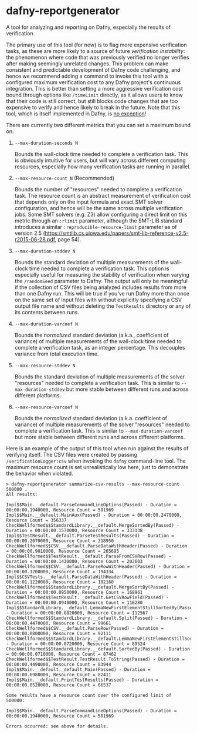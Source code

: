 # dafny-reportgenerator
A tool for analyzing and reporting on Dafny, especially the results of verification.

The primary use of this tool (for now) is to flag more expensive verification tasks, as these are
more likely to a source of future *verification instability*: the phenomenon where code that was previously verified
no longer verifies after making seemingly unrelated changes. This problem can make consistent and predictable development
of Dafny code challenging, and hence we recommend adding a command to invoke this tool with a configured maximum
verification cost to any Dafny project's continuous integration. This is better than setting a more aggressive verification
cost bound through options like `/timeLimit` directly, as it allows users to know that their code is still correct, 
but still blocks code changes that are too expensive to verify and hence likely to break in the future. 
Note that this tool, which is itself implemented in Dafny, is [no exception](.github/workflows/build-and-test.yml)!

There are currently two different metrics that you can set a maximum bound on:

1. `--max-duration-seconds N`

   Bounds the wall-clock time needed to complete a verification task. This is obviously intuitive for users,
   but will vary across different computing resources, especially how many verification tasks are running in parallel.

2. `--max-resource-count N` (Recommended)

   Bounds the number of "resources" needed to complete a verification task. The resource count is an abstract measurement of
   verification cost that depends only on the input formula and exact SMT solver configuration, and hence will be the same
   across multiple verification jobs. Some SMT solvers (e.g. Z3) allow configuring a direct limit on this metric through
   an `:rlimit` parameter, although the SMT-LIB standard introduces a similar `:reproducible-resource-limit` parameter 
   as of version 2.5 (https://smtlib.cs.uiowa.edu/papers/smt-lib-reference-v2.5-r2015-06-28.pdf, page 54).

3. `--max-duration-stddev N`

    Bounds the standard deviation of multiple measurements of the
    wall-clock time needed to complete a verification task. This option
    is especially useful for measuring the stability of verification
    when varying the `/randomSeed` parameter to Dafny. The output will
    only be meaningful if the collection of CSV files being analyzed
    includes results from more than one Dafny run. This will be true if
    you've run Dafny more than once on the same set of input files with
    without explicitly specifying a CSV output file name and without
    deleting the `TestResults` directory or any of its contents between
    runs.

4. `--max-duration-varcoef N`

    Bounds the _normalized_ standard deviation (a.k.a., coefficient of
    variance) of multiple measurements of the wall-clock time needed to
    complete a verification task, as an integer percentage. This
    decouples variance from total execution time.

5. `--max-resource-stddev N`

    Bounds the standard deviation of multiple measurements of the solver
    "resources" needed to complete a verification task. This is similar
    to `--max-duration-stddev` but more stable between different runs
    and across different platforms.

6. `--max-resource-varcoef N`

    Bounds the _normalized_ standard deviation (a.k.a. coefficient of
    variance) of multiple measurements of the solver "resources" needed
    to complete a verification task. This is similar to
    `--max-duration-varcoef` but more stable between different runs and
    across different platforms.

Here is an example of the output of this tool when run against the results of verifying itself. The CSV files
were created by passing `/verificationLogger:csv` when invoking the `dafny` command-line tool. The maximum resource count
is set unrealistically low here, just to demonstrate the behavior when violated.

```
> dafny-reportgenerator summarize-csv-results --max-resource-count 500000 .
All results: 

Impl$$Main.__default.ParseCommandLineOptions(Passed) - Duration = 00:00:00.1940000, Resource Count = 581969
Impl$$Main.__default.MainAux(Passed) - Duration = 00:00:00.2470000, Resource Count = 356337
CheckWellformed$$StandardLibrary.__default.MergeSortedBy(Passed) - Duration = 00:00:00.1570000, Resource Count = 333138
Impl$$TestResult.__default.ParseTestResults(Passed) - Duration = 00:00:00.2070000, Resource Count = 318950
CheckWellformed$$CSV.__default.ParseDataWithHeader(Passed) - Duration = 00:00:00.9010000, Resource Count = 265695
CheckWellformed$$TestResult.__default.ParseFromCSVRow(Passed) - Duration = 00:00:00.1430000, Resource Count = 202603
CheckWellformed$$CSV.__default.ParseRowWithHeader(Passed) - Duration = 00:00:00.1200000, Resource Count = 194334
Impl$$CSVTests.__default.ParseDataWithHeader(Passed) - Duration = 00:00:01.1220000, Resource Count = 182160
CheckWellformed$$StandardLibrary.__default.MergeSortBy(Passed) - Duration = 00:00:00.0950000, Resource Count = 168961
CheckWellformed$$TestResult.__default.GetCSVRowField(Passed) - Duration = 00:00:00.0940000, Resource Count = 116280
Impl$$StandardLibrary.__default.LemmaNewFirstElementStillSortedBy(Passed) - Duration = 00:00:00.0820000, Resource Count = 112567
CheckWellformed$$StandardLibrary.__default.Split(Passed) - Duration = 00:00:00.4470000, Resource Count = 99661
CheckWellformed$$CSV.__default.ParseRow(Passed) - Duration = 00:00:00.0800000, Resource Count = 92111
CheckWellformed$$StandardLibrary.__default.LemmaNewFirstElementStillSortedBy(Passed) - Duration = 00:00:00.0720000, Resource Count = 89524
CheckWellformed$$StandardLibrary.__default.SortedBy(Passed) - Duration = 00:00:00.0710000, Resource Count = 87462
CheckWellformed$$TestResult.TestResult.ToString(Passed) - Duration = 00:00:00.4490000, Resource Count = 83944
Impl$$Main.__default._default_Main(Passed) - Duration = 00:00:00.6980000, Resource Count = 82411
Impl$$Main.__default.PrintTestResults(Passed) - Duration = 00:00:00.0520000, Resource Count = 66537

Some results have a resource count over the configured limit of 500000:

Impl$$Main.__default.ParseCommandLineOptions(Passed) - Duration = 00:00:00.1940000, Resource Count = 581969

Errors occurred: see above for details.
```
